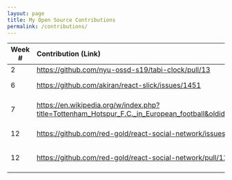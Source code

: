 ```yaml
---
layout: page
title: My Open Source Contributions
permalink: /contributions/
---
```


<!-- 
Type of the contribution should be "Wikipedia edit", "OpenStreet Map feature", "Documentation", "Course website", "Blog", 
"Browse Add-on", etc. 

The descriptioin should include a brief summary of what you did. 

Replace the first row with your contribution. 

--> 





| Week #       | Contribution (Link)  | Type  | Description | 
|---|:---|:---|:---| 
|  2   |  https://github.com/nyu-ossd-s19/tabi-clock/pull/13   |  Pull request  |   I set up a new feature for the Tabi-Clock group project.   |
|  6   | https://github.com/akiran/react-slick/issues/1451    | Comment on Issue  |   I researched an issue on this react component and found the solution.    |
|  7   |   https://en.wikipedia.org/w/index.php?title=Tottenham_Hotspur_F.C._in_European_football&oldid=891792424  |  Wiki Contribution  |   I made my first contribution to Wikipedia. My profile contributions page --> https://en.wikipedia.org/wiki/Special:Contributions/Isaacblinder |
|  12   |   https://github.com/red-gold/react-social-network/issues/111  |  Comment on Issue  |   I tested the issue, and asked for more information on recreating the issue. |
|  12   |   https://github.com/red-gold/react-social-network/pull/113  |  Pull Request (new feature)! |   I learned the code in the repo (the most daunting part of this contribution) then found a cool feature to add. This has been a work in the making for a long time. |
